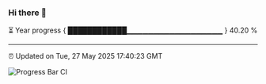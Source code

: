 ### Hi there 👋

⏳ Year progress { ████████████▁▁▁▁▁▁▁▁▁▁▁▁▁▁▁▁▁▁ } 40.20 %

---

⏰ Updated on Tue, 27 May 2025 17:40:23 GMT

![Progress Bar CI](https://github.com/IshwaranRudhara/GIT-ACTION/workflows/Progress%20Bar%20CI/badge.svg)
